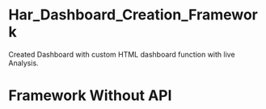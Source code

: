 # Har_Dashboard_Creation_Framework
Created Dashboard with custom HTML dashboard function with live Analysis.

# Framework Without API
